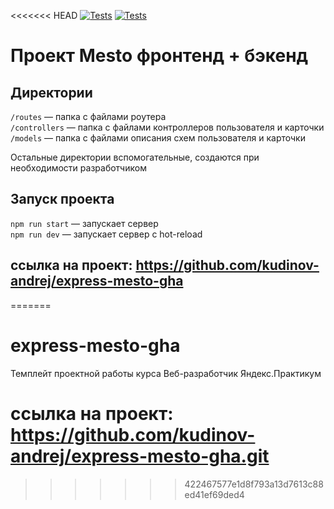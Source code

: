 <<<<<<< HEAD
[![Tests](../../actions/workflows/tests-13-sprint.yml/badge.svg)](../../actions/workflows/tests-13-sprint.yml) [![Tests](../../actions/workflows/tests-14-sprint.yml/badge.svg)](../../actions/workflows/tests-14-sprint.yml)
# Проект Mesto фронтенд + бэкенд


## Директории

`/routes` — папка с файлами роутера  
`/controllers` — папка с файлами контроллеров пользователя и карточки   
`/models` — папка с файлами описания схем пользователя и карточки  
  
Остальные директории вспомогательные, создаются при необходимости разработчиком

## Запуск проекта

`npm run start` — запускает сервер   
`npm run dev` — запускает сервер с hot-reload

## ссылка на проект: https://github.com/kudinov-andrej/express-mesto-gha
=======
# express-mesto-gha
Темплейт проектной работы курса Веб-разработчик Яндекс.Практикум
# ссылка на проект: https://github.com/kudinov-andrej/express-mesto-gha.git
>>>>>>> 422467577e1d8f793a13d7613c88ed41ef69ded4
